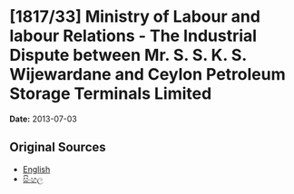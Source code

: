 # [1817/33] Ministry of Labour and labour Relations - The Industrial Dispute between Mr. S. S. K. S. Wijewardane and Ceylon Petroleum Storage Terminals Limited

**Date:** 2013-07-03

## Original Sources

- [English](https://documents.gov.lk/view/extra-gazettes/2013/7/1817-33_E.pdf)
- [සිංහල](https://documents.gov.lk/view/extra-gazettes/2013/7/1817-33_S.pdf)
